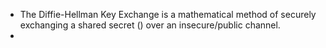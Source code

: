 - The Diffie-Hellman Key Exchange is a mathematical method of securely exchanging a shared secret () over an insecure/public channel.
-